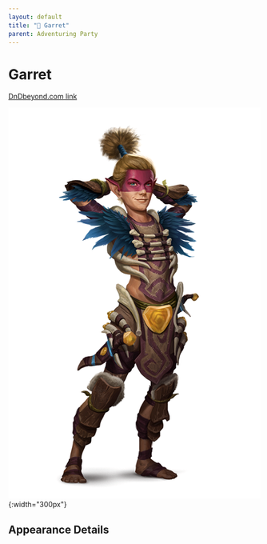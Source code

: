 ```yaml
---
layout: default
title: "🤷 Garret"
parent: Adventuring Party
---
```


# Garret

[DnDbeyond.com link](https://www.dndbeyond.com/characters/39686645)

![full_art](img/garret.png){:width="300px"}

## Appearance Details
